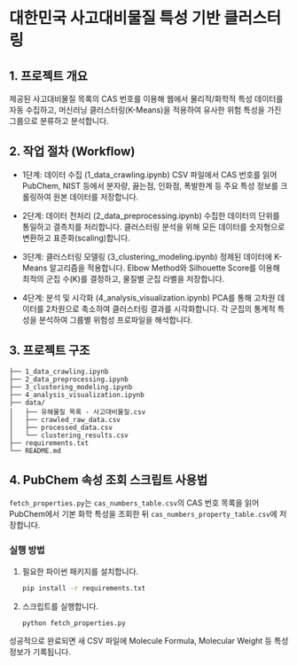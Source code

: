 # 대한민국 사고대비물질 특성 기반 클러스터링
## 1. 프로젝트 개요
제공된 사고대비물질 목록의 CAS 번호를 이용해 웹에서 물리적/화학적 특성 데이터를 자동 수집하고, 머신러닝 클러스터링(K-Means)을 적용하여 유사한 위험 특성을 가진 그룹으로 분류하고 분석합니다.

## 2. 작업 절차 (Workflow)
* 1단계: 데이터 수집 (1_data_crawling.ipynb)
CSV 파일에서 CAS 번호를 읽어 PubChem, NIST 등에서 분자량, 끓는점, 인화점, 폭발한계 등 주요 특성 정보를 크롤링하여 원본 데이터를 저장합니다.
   
* 2단계: 데이터 전처리 (2_data_preprocessing.ipynb)
수집한 데이터의 단위를 통일하고 결측치를 처리합니다. 클러스터링 분석을 위해 모든 데이터를 숫자형으로 변환하고 표준화(scaling)합니다.
   
* 3단계: 클러스터링 모델링 (3_clustering_modeling.ipynb)
정제된 데이터에 K-Means 알고리즘을 적용합니다. Elbow Method와 Silhouette Score를 이용해 최적의 군집 수(K)를 결정하고, 물질별 군집 라벨을 저장합니다.
   
* 4단계: 분석 및 시각화 (4_analysis_visualization.ipynb)
PCA를 통해 고차원 데이터를 2차원으로 축소하여 클러스터링 결과를 시각화합니다. 각 군집의 통계적 특성을 분석하여 그룹별 위험성 프로파일을 해석합니다.

## 3. 프로젝트 구조
```
├── 1_data_crawling.ipynb
├── 2_data_preprocessing.ipynb
├── 3_clustering_modeling.ipynb
├── 4_analysis_visualization.ipynb
├── data/
│   ├── 유해물질 목록 - 사고대비물질.csv
│   ├── crawled_raw_data.csv
│   ├── processed_data.csv
│   └── clustering_results.csv
├── requirements.txt
└── README.md
```

## 4. PubChem 속성 조회 스크립트 사용법

`fetch_properties.py`는 `cas_numbers_table.csv`의 CAS 번호 목록을 읽어
PubChem에서 기본 화학 특성을 조회한 뒤 `cas_numbers_property_table.csv`에 저장합니다.

### 실행 방법

1. 필요한 파이썬 패키지를 설치합니다.

   ```bash
   pip install -r requirements.txt
   ```

2. 스크립트를 실행합니다.

   ```bash
   python fetch_properties.py
   ```

성공적으로 완료되면 새 CSV 파일에 Molecule Formula, Molecular Weight 등 특성 정보가 기록됩니다.
